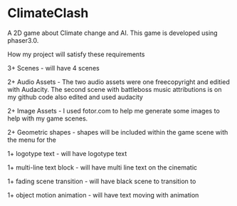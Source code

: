 # ClimateClash
A 2D game about Climate change and AI. This game is developed using phaser3.0. 

How my project will satisfy these requirements

3+ Scenes - will have 4 scenes

2+ Audio Assets - The two audio assets were one freecopyright and editied with Audacity. The second scene with battleboss music attributions is on my github code also edited and used audacity

2+ Image Assets - I used fotor.com to help me generate some images to help with my game scenes.

2+ Geometric shapes - shapes will be included within the game scene with the menu for the 

1+ logotype text - will have logotype text

1+ multi-line text block - will have multi line text on the cinematic 

1+ fading scene transition - will have black scene to transition to 

1+ object motion animation - will have text moving with animation